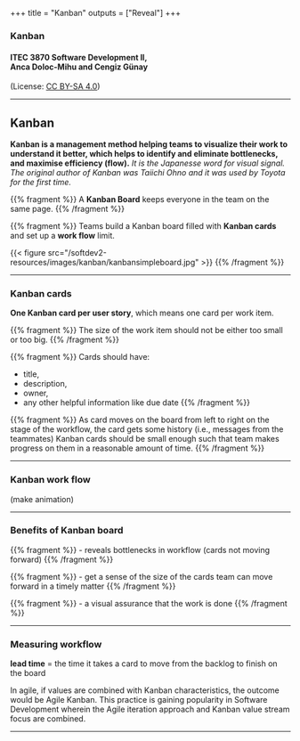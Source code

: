+++
title = "Kanban"
outputs = ["Reveal"]
+++

### Kanban

#### ITEC 3870 Software Development II, <br> Anca Doloc-Mihu and Cengiz Günay

(License: [CC BY-SA 4.0](http://creativecommons.org/licenses/by-sa/4.0/))
    
---

## Kanban

**Kanban is a management method helping teams to visualize their work to understand it better, which helps to identify and eliminate bottlenecks, and maximise efficiency (flow).**
*It is the Japanesse word for visual signal. The original author of Kanban was Taiichi Ohno and it was used by Toyota for the first time.*

{{% fragment %}} A **Kanban Board** keeps everyone in the team on the same page.
{{% /fragment %}}

{{% fragment %}} Teams build a Kanban board filled with **Kanban cards** and set up a **work flow** limit.

{{< figure src="/softdev2-resources/images/kanban/kanbansimpleboard.jpg" >}}
{{% /fragment %}}

---

### Kanban cards

**One Kanban card per user story**, which means one card per work item. 

{{% fragment %}} The size of the work item should not be either too small or too big. {{% /fragment %}}

{{% fragment %}} Cards should have:
* title,
* description,
* owner,
* any other helpful information like due date
{{% /fragment %}}

{{% fragment %}} As card moves on the board from left to right on the stage of the workflow, the card gets some history (i.e., messages from the teammates)
Kanban cards should be small enough such that team makes progress on them in a reasonable amount of time. 
{{% /fragment %}}

---

### Kanban work flow

 (make animation)

---

### Benefits of Kanban board

{{% fragment %}} - reveals bottlenecks in workflow (cards not moving forward)
{{% /fragment %}}

{{% fragment %}} - get a sense of the size of the cards team can move forward in a timely matter
{{% /fragment %}}

{{% fragment %}} - a visual assurance that the work is done
{{% /fragment %}}

---

### Measuring workflow

**lead time** = the time it takes a card to move from the backlog to finish on the board

In agile, if values are combined with Kanban characteristics, the outcome would be Agile Kanban. This practice is gaining popularity in Software Development wherein the Agile iteration approach and Kanban value stream focus are combined.

---

